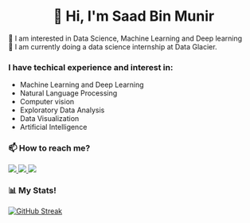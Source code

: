 <h1 align="center">👋 Hi, I'm Saad Bin Munir</h1>

👀 I am interested in Data Science, Machine Learning and Deep learning <br />
🌱 I am currently doing a data science internship at Data Glacier.<br />

### I have techical experience and interest in:
* Machine Learning and Deep Learning
* Natural Language Processing
* Computer vision
* Exploratory Data Analysis
* Data Visualization
* Artificial Intelligence

### 📫 How to reach me?
<a href="https://www.linkedin.com/in/saad-bin-munir/">
<img src="https://img.icons8.com/fluent/48/000000/linkedin.png"/>
</a>
<a href="https://www.instagram.com/saadi2402/">
<img src="https://img.icons8.com/fluent/48/000000/instagram-new.png"/>
</a>
<a href="mailto:saadmunir24@gmail.com">
<img src="https://img.icons8.com/color/48/000000/gmail-new.png"/>
</a>

### 📊 My Stats!
[![GitHub Streak](https://github-readme-streak-stats.herokuapp.com/?user=saadbinmunir)](https://git.io/streak-stats)
